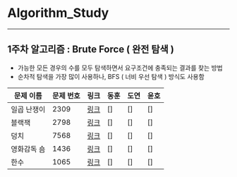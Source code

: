 # Algorithm_Study

---

## 1주차 알고리즘 : Brute Force ( 완전 탐색 )

- 가능한 모든 경우의 수를 모두 탐색하면서 요구조건에 충족되는 결과를 찾는 방법
- 순차적 탐색을 가장 많이 사용하나, BFS ( 너비 우선 탐색 ) 방식도 사용함

|문제 이름|문제 번호|링크|동훈|도연|윤호|
|--|--|--|--|--|--|
|일곱 난쟁이|2309|[링크](https://www.acmicpc.net/problem/2309)|[]|[]|[]|
|블랙잭|2798|[링크](https://www.acmicpc.net/problem/2798)|[]|[]|[]|
|덩치|7568|[링크](https://www.acmicpc.net/problem/7568)|[]|[]|[]|
|영화감독 숌|1436|[링크](https://www.acmicpc.net/problem/1436)|[]|[]|[]|
|한수|1065|[링크](https://www.acmicpc.net/problem/1065)|[]|[]|[]|

